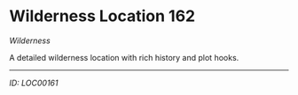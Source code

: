 # Wilderness Location 162

*Wilderness*

A detailed wilderness location with rich history and plot hooks.

---
*ID: LOC00161*